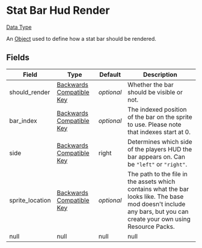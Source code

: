 # Stat Bar Hud Render
[Data Type](../data_types.md)

An [Object](object.md) used to define how a stat bar should be rendered.
## Fields

 | Field | Type | Default | Description | 
|---|---|---|---|
 | should_render | [Backwards Compatible Key](null.md) | _optional_ | Whether the bar should be visible or not. | 
 | bar_index | [Backwards Compatible Key](null.md) | _optional_ | The indexed position of the bar on the sprite to use. Please note that indexes start at 0. | 
 | side | [Backwards Compatible Key](null.md) | right | Determines which side of the players HUD the bar appears on. Can be `"left"` or `"right"`. | 
 | sprite_location | [Backwards Compatible Key](null.md) | _optional_ | The path to the file in the assets which contains what the bar looks like. The base mod doesn't include any bars, but you can create your own using Resource Packs. | 
 | null | null | null | null | 

